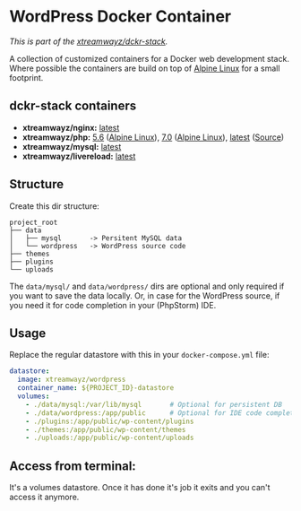 # WordPress Docker Container

*This is part of the [xtreamwayz/dckr-stack](https://github.com/xtreamwayz/dckr-stack).*

A collection of customized containers for a Docker web development stack. Where possible the containers are build on top of [Alpine Linux](http://alpinelinux.org/) for a small footprint.

## dckr-stack containers

- **xtreamwayz/nginx:** [latest](https://github.com/xtreamwayz/dckr-stack/blob/master/nginx/Dockerfile)
- **xtreamwayz/php:** [5.6](https://github.com/xtreamwayz/dckr-stack/blob/master/php/5.6/Dockerfile) ([Alpine Linux](https://pkgs.alpinelinux.org/packages?name=php5*&branch=edge&arch=x86_64)), [7.0](https://github.com/xtreamwayz/dckr-stack/blob/master/php/7.0/Dockerfile) ([Alpine Linux](https://pkgs.alpinelinux.org/packages?name=php7*&branch=edge&arch=x86_64)), [latest](https://github.com/xtreamwayz/dckr-stack/blob/master/php/7.1/Dockerfile) ([Source](https://github.com/php/php-src))
- **xtreamwayz/mysql:** [latest](https://github.com/xtreamwayz/dckr-stack/blob/master/mysql/Dockerfile)
- **xtreamwayz/livereload:** [latest](https://github.com/xtreamwayz/dckr-stack/blob/master/livereload/Dockerfile)

## Structure

Create this dir structure:

	project_root
	├── data
	│   ├── mysql       -> Persitent MySQL data
	│   └── wordpress   -> WordPress source code
	├── themes
	├── plugins
	└── uploads

The `data/mysql/` and `data/wordpress/` dirs are optional and only required if you want to save the data locally. Or, in case for the WordPress source, if you need it for code completion in your (PhpStorm) IDE.

## Usage

Replace the regular datastore with this in your `docker-compose.yml` file:

```yaml
datastore:
  image: xtreamwayz/wordpress
  container_name: ${PROJECT_ID}-datastore
  volumes:
    - ./data/mysql:/var/lib/mysql		# Optional for persistent DB
    - ./data/wordpress:/app/public		# Optional for IDE code completion
    - ./plugins:/app/public/wp-content/plugins
    - ./themes:/app/public/wp-content/themes
    - ./uploads:/app/public/wp-content/uploads
```

## Access from terminal:

It's a volumes datastore. Once it has done it's job it exits and you can't access it anymore.
